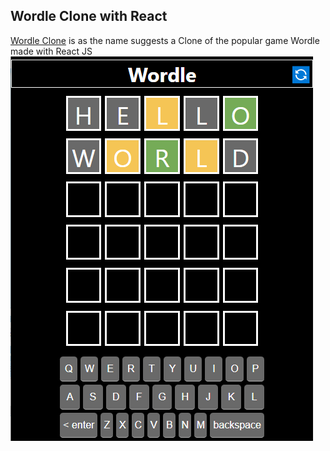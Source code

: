 ## Wordle Clone with React

[Wordle Clone](https://wordle1234.netlify.app/) is as the name suggests a  Clone of the popular game Wordle made with React JS
<br/>
![alt text](https://github.com/aziz1234/Wordle/blob/main/src/sample.png "Sample")